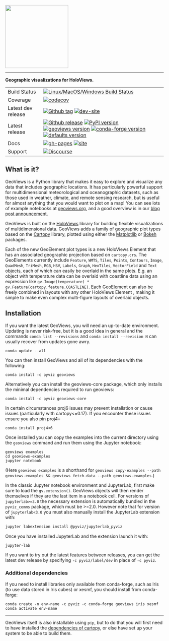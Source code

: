 <img src="/doc/_static/logo_stacked.png" width="200"/><br>

-----------------

**Geographic visualizations for HoloViews.**

|    |    |
| --- | --- |
| Build Status | [![Linux/MacOS/Windows Build Status](https://github.com/holoviz/geoviews/workflows/pytest/badge.svg)](https://github.com/holoviz/geoviews/actions/workflows/test.yaml) |
| Coverage | [![codecov](https://codecov.io/gh/holoviz/geoviews/branch/master/graph/badge.svg)](https://codecov.io/gh/holoviz/geoviews) |
| Latest dev release | [![Github tag](https://img.shields.io/github/tag/holoviz/geoviews.svg?label=tag&colorB=11ccbb)](https://github.com/holoviz/geoviews/tags) [![dev-site](https://img.shields.io/website-up-down-green-red/https/pyviz-dev.github.io/geoviews.svg?label=dev%20website)](https://pyviz-dev.github.io/geoviews/) |
| Latest release | [![Github release](https://img.shields.io/github/release/holoviz/geoviews.svg?label=tag&colorB=11ccbb)](https://github.com/holoviz/geoviews/releases) [![PyPI version](https://img.shields.io/pypi/v/geoviews.svg?colorB=cc77dd)](https://pypi.python.org/pypi/geoviews) [![geoviews version](https://img.shields.io/conda/v/pyviz/geoviews.svg?colorB=4488ff&style=flat)](https://anaconda.org/pyviz/geoviews) [![conda-forge version](https://img.shields.io/conda/v/conda-forge/geoviews.svg?label=conda%7Cconda-forge&colorB=4488ff)](https://anaconda.org/conda-forge/geoviews) [![defaults version](https://img.shields.io/conda/v/anaconda/geoviews.svg?label=conda%7Cdefaults&style=flat&colorB=4488ff)](https://anaconda.org/anaconda/geoviews) |
| Docs | [![gh-pages](https://img.shields.io/github/last-commit/holoviz/geoviews/gh-pages.svg)](https://github.com/holoviz/geoviews/tree/gh-pages) [![site](https://img.shields.io/website-up-down-green-red/http/geoviews.org.svg)](http://geoviews.org) |
| Support | [![Discourse](https://img.shields.io/discourse/status?server=https%3A%2F%2Fdiscourse.holoviz.org)](https://discourse.holoviz.org/) |

## What is it?

GeoViews is a Python library that makes it easy to explore and
visualize any data that includes geographic locations.  It has
particularly powerful support for multidimensional meteorological
and oceanographic datasets, such as those used in weather, climate,
and remote sensing research, but is useful for almost anything
that you would want to plot on a map!  You can see lots of example
notebooks at [geoviews.org](https://geoviews.org), and a good
overview is in our [blog post announcement](https://www.continuum.io/blog/developer-blog/introducing-geoviews).

GeoViews is built on the [HoloViews](https://holoviews.org) library for
building flexible visualizations of multidimensional data.  GeoViews
adds a family of geographic plot types based on the
[Cartopy](http://scitools.org.uk/cartopy) library, plotted using
either the [Matplotlib](http://matplotlib.org) or
[Bokeh](https://bokeh.org) packages.

Each of the new GeoElement plot types is a new HoloViews Element that
has an associated geographic projection based on ``cartopy.crs``. The
GeoElements currently include ``Feature``, ``WMTS``, ``Tiles``,
``Points``, ``Contours``, ``Image``, ``QuadMesh``, ``TriMesh``,
``RGB``, ``HSV``, ``Labels``, ``Graph``, ``HexTiles``, ``VectorField``
and ``Text`` objects, each of which can easily be overlaid in the same
plots. E.g. an object with temperature data can be overlaid with
coastline data using an expression like ``gv.Image(temperature) *
gv.Feature(cartopy.feature.COASTLINE)``. Each GeoElement can also be
freely combined in layouts with any other HoloViews Element , making
it simple to make even complex multi-figure layouts of overlaid
objects.

## Installation

If you want the latest GeoViews, you will need an up-to-date environment. Updating is never risk-free, but it is a good idea in general and the commands `conda list --revisions` and `conda install --revision N` can usually recover from updates gone awry.

```
conda update --all
```

You can then install GeoViews and all of its dependencies with the following:

```
conda install -c pyviz geoviews
```

Alternatively you can install the geoviews-core package, which
only installs the minimal dependencies required to run geoviews:

```
conda install -c pyviz geoviews-core
```

In certain circumstances proj6 issues may prevent installation or
cause issues (particularly with cartopy<=0.17). If you encounter these
issues ensure you also pin proj4::

    conda install proj4<6

Once installed you can copy the examples into the current directory
using the ``geoviews`` command and run them using the Jupyter
notebook:

```
geoviews examples
cd geoviews-examples
jupyter notebook
```

(Here `geoviews examples` is a shorthand for `geoviews copy-examples
--path geoviews-examples && geoviews fetch-data --path
geoviews-examples`.)

In the classic Jupyter notebook environment and JupyterLab, first make sure to load the `gv.extension()`. GeoViews objects will then render themselves if they are the last item in a notebook cell. For versions of `jupyterlab>=3.0` the necessary extension is automatically bundled in the `pyviz_comms` package, which must be >=2.0. However note that for version of `jupyterlab<3.0` you must also manually install the JupyterLab extension with:

```bash
jupyter labextension install @pyviz/jupyterlab_pyviz
```

Once you have installed JupyterLab and the extension launch it with:

```
jupyter-lab
```

If you want to try out the latest features between releases, you can
get the latest dev release by specifying `-c pyviz/label/dev` in place
of `-c pyviz`.

### Additional dependencies

If you need to install libraries only available from conda-forge, such
as Iris (to use data stored in Iris cubes) or xesmf, you should
install from conda-forge:

```
conda create -n env-name -c pyviz -c conda-forge geoviews iris xesmf
conda activate env-name
```

-----

GeoViews itself is also installable using `pip`, but to do that you
will first need to have installed the [dependencies of cartopy](http://scitools.org.uk/cartopy/docs/latest/installing.html#requirements),
or else have set up your system to be able to build them.
